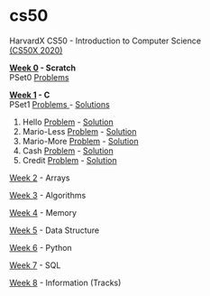 # cs50
HarvardX CS50 - Introduction to Computer Science <br>
<a href="https://cs50.harvard.edu/x/2020/"> (CS50X 2020) </a><br>

<b><a href="https://cs50.harvard.edu/x/2020/weeks/0/">Week 0</a> - Scratch</b> <br>
PSet0 <a href="https://cs50.harvard.edu/x/2020/psets/0/">Problems</a><br>

<b><a href="https://cs50.harvard.edu/x/2020/weeks/1/">Week 1</a> - C </b><br>
PSet1 
<a href="https://cs50.harvard.edu/x/2020/psets/0/">Problems </a> -
<a href ="https://github.com/aaryarajoju/cs50/tree/main/Week%201%20-%20C%20(P%20Set%201)">Solutions</a> <br>

<ol>
  <li>Hello 
    <a href="https://cs50.harvard.edu/x/2020/psets/1/hello">Problem</a> -
    <a href = "https://github.com/aaryarajoju/cs50/blob/main/Week%201%20-%20C%20(P%20Set%201)/1)hello.c"> Solution</a></li>
  
  <li>Mario-Less
    <a href = "https://cs50.harvard.edu/x/2020/psets/1/mario/less">Problem</a> -
    <a href = "https://github.com/aaryarajoju/cs50/blob/main/Week%201%20-%20C%20(P%20Set%201)/2)mario-less.c">Solution</a></li>
  
  <li>Mario-More
    <a href = "https://cs50.harvard.edu/x/2020/psets/1/mario/more">Problem</a> -
    <a href = "https://github.com/aaryarajoju/cs50/blob/main/Week%201%20-%20C%20(P%20Set%201)/2)mario-more.c">Solution</a></li>
  
  <li>Cash
   <a href = "https://cs50.harvard.edu/x/2020/psets/1/cash">Problem</a> -
   <a href = "https://github.com/aaryarajoju/cs50/blob/main/Week%201%20-%20C%20(P%20Set%201)/3)cash.c">Solution</a></li>
  
  <li>Credit
    <a href = "https://cs50.harvard.edu/x/2020/psets/1/credit">Problem</a> -
    <a href = "https://github.com/aaryarajoju/cs50/blob/main/Week%201%20-%20C%20(P%20Set%201)/3)credit.c">Solution</a></li>
</ol>

<a href="https://cs50.harvard.edu/x/2020/weeks/2/">Week 2</a> - Arrays <br>

<a href="https://cs50.harvard.edu/x/2020/weeks/3/">Week 3</a> - Algorithms <br>

<a href="https://cs50.harvard.edu/x/2020/weeks/4/">Week 4</a> - Memory <br>

<a href="https://cs50.harvard.edu/x/2020/weeks/5/">Week 5</a> - Data Structure <br>

<a href="https://cs50.harvard.edu/x/2020/weeks/6/">Week 6</a> - Python <br>

<a href="https://cs50.harvard.edu/x/2020/weeks/7/">Week 7</a> - SQL <br>

<a href="https://cs50.harvard.edu/x/2020/weeks/7/">Week 8</a> - Information (Tracks) <br>
